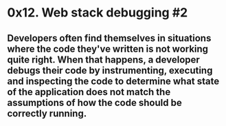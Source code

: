 # 0x12. Web stack debugging #2
## Developers often find themselves in situations where the code they've written is not working quite right. When that happens, a developer debugs their code by instrumenting, executing and inspecting the code to determine what state of the application does not match the assumptions of how the code should be correctly running.
